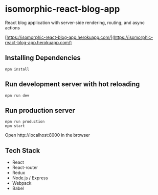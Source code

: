 # isomorphic-react-blog-app
React blog application with server-side rendering, routing, and async actions

[https://isomorphic-react-blog-app.herokuapp.com/](https://isomorphic-react-blog-app.herokuapp.com/)

## Installing Dependencies

```
npm install
```

## Run development server with hot reloading

```
npm run dev
```

## Run production server

```
npm run production
npm start
```

Open http://localhost:8000 in the browser

## Tech Stack
 - React
 - React-router
 - Redux
 - Node.js / Express
 - Webpack
 - Babel

